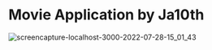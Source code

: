 # Movie Application by Ja10th
![screencapture-localhost-3000-2022-07-28-15_01_43](https://user-images.githubusercontent.com/100203073/181525260-1ac73df6-4e42-49d3-b83a-dc9ff0439ede.png)
